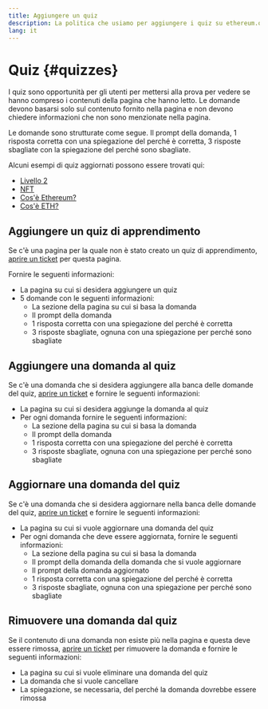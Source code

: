 ```yaml
---
title: Aggiungere un quiz
description: La politica che usiamo per aggiungere i quiz su ethereum.org
lang: it
---
```


# Quiz {#quizzes}

I quiz sono opportunità per gli utenti per mettersi alla prova per vedere se hanno compreso i contenuti della pagina che hanno letto. Le domande devono basarsi solo sul contenuto fornito nella pagina e non devono chiedere informazioni che non sono menzionate nella pagina.

Le domande sono strutturate come segue. Il prompt della domanda, 1 risposta corretta con una spiegazione del perché è corretta, 3 risposte sbagliate con la spiegazione del perché sono sbagliate.

Alcuni esempi di quiz aggiornati possono essere trovati qui:

- [Livello 2](/layer-2)
- [NFT](/nft/)
- [Cos'è Ethereum?](/what-is-ethereum/)
- [Cos'è ETH?](/what-is-ether/)

## Aggiungere un quiz di apprendimento

Se c'è una pagina per la quale non è stato creato un quiz di apprendimento, [aprire un ticket](https://github.com/ethereum/ethereum-org-website/issues/new?assignees=&labels=&template=suggest_quiz.yaml) per questa pagina.

Fornire le seguenti informazioni:

- La pagina su cui si desidera aggiungere un quiz
- 5 domande con le seguenti informazioni:
  - La sezione della pagina su cui si basa la domanda
  - Il prompt della domanda
  - 1 risposta corretta con una spiegazione del perché è corretta
  - 3 risposte sbagliate, ognuna con una spiegazione per perché sono sbagliate

## Aggiungere una domanda al quiz

Se c'è una domanda che si desidera aggiungere alla banca delle domande del quiz, [aprire un ticket](https://github.com/ethereum/ethereum-org-website/issues/new?assignees=&labels=&template=suggest_quiz.yaml) e fornire le seguenti informazioni:

- La pagina su cui si desidera aggiunge la domanda al quiz
- Per ogni domanda fornire le seguenti informazioni:
  - La sezione della pagina su cui si basa la domanda
  - Il prompt della domanda
  - 1 risposta corretta con una spiegazione del perché è corretta
  - 3 risposte sbagliate, ognuna con una spiegazione per perché sono sbagliate

## Aggiornare una domanda del quiz

Se c'è una domanda che si desidera aggiornare nella banca delle domande del quiz, [aprire un ticket](https://github.com/ethereum/ethereum-org-website/issues/new?assignees=&labels=&template=suggest_quiz.yaml) e fornire le seguenti informazioni:

- La pagina su cui si vuole aggiornare una domanda del quiz
- Per ogni domanda che deve essere aggiornata, fornire le seguenti informazioni:
  - La sezione della pagina su cui si basa la domanda
  - Il prompt della domanda della domanda che si vuole aggiornare
  - Il prompt della domanda aggiornato
  - 1 risposta corretta con una spiegazione del perché è corretta
  - 3 risposte sbagliate, ognuna con una spiegazione per perché sono sbagliate

## Rimuovere una domanda dal quiz

Se il contenuto di una domanda non esiste più nella pagina e questa deve essere rimossa, [aprire un ticket](https://github.com/ethereum/ethereum-org-website/issues/new?assignees=&labels=&template=suggest_quiz.yaml) per rimuovere la domanda e fornire le seguenti informazioni:

- La pagina su cui si vuole eliminare una domanda del quiz
- La domanda che si vuole cancellare
- La spiegazione, se necessaria, del perché la domanda dovrebbe essere rimossa
